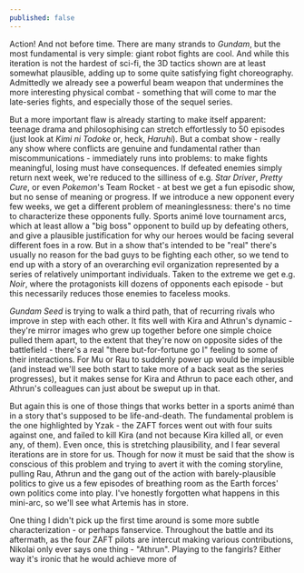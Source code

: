 ```yaml
---
published: false
---
```


Action! And not before time. There are many strands to *Gundam*, but the most fundamental is very simple: giant robot fights are cool. And while this iteration is not the hardest of sci-fi, the 3D tactics shown are at least somewhat plausible, adding up to some quite satisfying fight choreography. Admittedly we already see a powerful beam weapon that undermines the more interesting physical combat - something that will come to mar the late-series fights, and especially those of the sequel series.

But a more important flaw is already starting to make itself apparent: teenage drama and philosophising can stretch effortlessly to 50 episodes (just look at *Kimi ni Todoke* or, heck, *Haruhi*). But a combat show - really any show where conflicts are genuine and fundamental rather than miscommunications - immediately runs into problems: to make fights meaningful, losing must have consequences. If defeated enemies simply return next week, we're reduced to the silliness of e.g. *Star Driver*, *Pretty Cure*, or even *Pokemon*'s Team Rocket - at best we get a fun episodic show, but no sense of meaning or progress. If we introduce a new opponent every few weeks, we get a different problem of meaninglessness: there's no time to characterize these opponents fully. Sports animé love tournament arcs, which at least allow a "big boss" opponent to build up by defeating others, and give a plausible justification for why our heroes would be facing several different foes in a row. But in a show that's intended to be "real" there's usually no reason for the bad guys to be fighting each other, so we tend to end up with a story of an overarching evil organization represented by a series of relatively unimportant individuals. Taken to the extreme we get e.g. *Noir*, where the protagonists kill dozens of opponents each episode - but this necessarily reduces those enemies to faceless mooks.

*Gundam Seed* is trying to walk a third path, that of recurring rivals who improve in step with each other. It fits well with Kira and Athrun's dynamic - they're mirror images who grew up together before one simple choice pulled them apart, to the extent that they're now on opposite sides of the battlefield - there's a real "there but-for-fortune go I" feeling to some of their interactions. For Mu or Rau to suddenly power up would be implausible (and instead we'll see both start to take more of a back seat as the series progresses), but it makes sense for Kira and Athrun to pace each other, and Athrun's colleagues can just about be sweput up in that.

But again this is one of those things that works better in a sports animé than in a story that's supposed to be life-and-death. The fundamental problem is the one highlighted by Yzak - the ZAFT forces went out with four suits against one, and failed to kill Kira (and not because Kira killed all, or even any, of them). Even once, this is stretching plausibility, and I fear several iterations are in store for us. Though for now it must be said that the show is conscious of this problem and trying to avert it with the coming storyline, pulling Rau, Athrun and the gang out of the action with barely-plausible politics to give us a few episodes of breathing room as the Earth forces' own politics come into play. I've honestly forgotten what happens in this mini-arc, so we'll see what Artemis has in store.

One thing I didn't pick up the first time around is some more subtle characterization - or perhaps fanservice. Throughout the battle and its aftermath, as the four ZAFT pilots are intercut making various contributions, Nikolai only ever says one thing - "Athrun". Playing to the fangirls? Either way it's ironic that he would achieve more of 